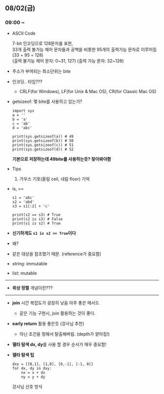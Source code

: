 ## 08/02(금)

### 09:00 ~
- ASCII Code

    7-bit 인코딩으로 128문자를 표현,    
    33개 출력 불가능 제어 문자들과 공백을 비롯한 95개의 출력가능 문자로 이루어짐    
    (33 + 95 = 128)    
    (출력 불가능 제어 문자: 0~31, 127)
    (출력 가능 문자: 32~126)

- 주소가 부여되는 최소단위는 bite

- 인코딩.. 타입???
    - CRLF(for Windows), LF(for Unix & Mac OS), CR(for Classic Mac OS)

- getsizeof: 몇 bite를 사용하고 있는가?
    ```
    import sys
    a = ''
    b = 'a'
    c = 'ab'
    d = 'abc'

    print(sys.getsizeof(a)) # 49 
    print(sys.getsizeof(b)) # 50
    print(sys.getsizeof(c)) # 51
    print(sys.getsizeof(d)) # 52
    ```

    **기본으로 저장하는데 49bite를 사용하는듯? 찾아봐야함**

- Tips
    1. 가우스 기호(올림 ceil, 내림 floor) 기억 


- is, ==

    ```
    s1 = 'abc'
    s2 = 'abd'
    s3 = s1[:2] + 'c'

    print(s2 == s3) # True
    print(s2 is s3) # False
    print(s1 is s2) # True
    ```

- **신기하게도 `s1 is s2 == True`이다**
    
- 왜?
- 같은 대상을 참조했기 때문. (reference가 중요함)


- string: immutable
- list: mutable


***
- **위상 정렬** 개념이란???
***



- **join** 시간 복잡도가 굉장히 낮음 아주 좋은 메서드
    - 같은 기능 구현시, join 활용하는 것이 좋다.


- **early return** 활용 좋은듯 (강사님 추천)
    - 아닌 조건을 정해서 탈출해버림. (depth가 얕아짐!)

- **델타 탐색 dx, dy**를 사용 할 경우 순서가 매우 중요함!

- **델타 탐색 팁**
    ```
    dxy = [[0,1], [1,0], [0,-1], [-1, 0]]
    for dx, dy in dxy:
        nx = x + dx
        ny = y + dy
    ```
    강사님 선호 방식